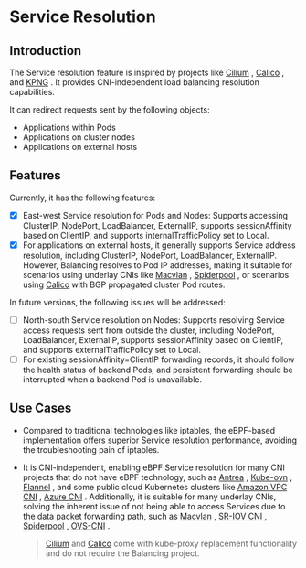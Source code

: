 # Service Resolution

## Introduction

The Service resolution feature is inspired by projects like [Cilium](https://github.com/cilium/cilium) , [Calico](https://github.com/projectcalico/calico) , and [KPNG](https://github.com/kubernetes-retired/kpng) . It provides CNI-independent load balancing resolution capabilities.

It can redirect requests sent by the following objects:
* Applications within Pods
* Applications on cluster nodes
* Applications on external hosts

## Features

Currently, it has the following features:

* [x] East-west Service resolution for Pods and Nodes: Supports accessing ClusterIP, NodePort, LoadBalancer, ExternalIP, supports sessionAffinity based on ClientIP, and supports internalTrafficPolicy set to Local.
* [x] For applications on external hosts, it generally supports Service address resolution, including ClusterIP, NodePort, LoadBalancer, ExternalIP. However, Balancing resolves to Pod IP addresses, making it suitable for scenarios using underlay CNIs like [Macvlan](https://github.com/containernetworking/plugins/tree/main/plugins/main/macvlan) , [Spiderpool](https://github.com/spidernet-io/spiderpool) , or scenarios using [Calico](https://github.com/projectcalico/calico) with BGP propagated cluster Pod routes.

In future versions, the following issues will be addressed:

* [ ] North-south Service resolution on Nodes: Supports resolving Service access requests sent from outside the cluster, including NodePort, LoadBalancer, ExternalIP, supports sessionAffinity based on ClientIP, and supports externalTrafficPolicy set to Local.
* [ ] For existing sessionAffinity=ClientIP forwarding records, it should follow the health status of backend Pods, and persistent forwarding should be interrupted when a backend Pod is unavailable.

## Use Cases

* Compared to traditional technologies like iptables, the eBPF-based implementation offers superior Service resolution performance, avoiding the troubleshooting pain of iptables.

* It is CNI-independent, enabling eBPF Service resolution for many CNI projects that do not have eBPF technology, such as [Antrea](https://github.com/antrea-io/antrea) , [Kube-ovn](https://github.com/kubeovn/kube-ovn) , [Flannel](https://github.com/flannel-io/flannel) , and some public cloud Kubernetes clusters like [Amazon VPC CNI](https://github.com/aws/amazon-vpc-cni-k8s) , [Azure CNI](https://github.com/Azure/azure-container-networking) . Additionally, it is suitable for many underlay CNIs, solving the inherent issue of not being able to access Services due to the data packet forwarding path, such as [Macvlan](https://github.com/containernetworking/plugins/tree/main/plugins/main/macvlan) , [SR-IOV CNI](https://github.com/k8snetworkplumbingwg/sriov-cni) , [Spiderpool](https://github.com/spidernet-io/spiderpool) , [OVS-CNI](https://github.com/k8snetworkplumbingwg/ovs-cni) .

  > [Cilium](https://github.com/cilium/cilium) and [Calico](https://github.com/projectcalico/calico) come with kube-proxy replacement functionality and do not require the Balancing project.
